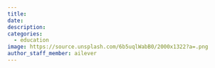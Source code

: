 ```yaml
---
title:
date:
description:
categories:
  - education
image: https://source.unsplash.com/6b5uqlWabB0/2000x1322?a=.png
author_staff_member: ailever
---
```

